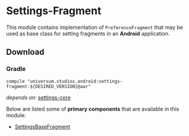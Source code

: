 Settings-Fragment
===============

This module contains implementation of `PreferenceFragment` that may be used as base class for
setting fragments in an **Android** application.

## Download ##

### Gradle ###

    compile "universum.studios.android:settings-fragment:${DESIRED_VERSION}@aar"

_depends on:_
[settings-core](https://github.com/universum-studios/android_settings/tree/master/library-core)

Below are listed some of **primary components** that are available in this module:

- [SettingsBaseFragment](https://github.com/universum-studios/android_settings/blob/master/library-fragment/src/main/java/universum/studios/android/setting/SettingsBaseFragment.java)
